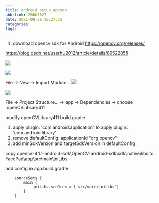 ```yaml
---
title: android_setup_opencv
abbrlink: 29bb5527
date: 2021-08-26 10:27:36
categories:
tags:
---
```

1. download opencv sdk for Android
https://opencv.org/releases/

https://blog.csdn.net/userhu2012/article/details/89522851

![](image_01.png)

![](image_02.png)

File -> New -> Import Module...
![](image_03.png)

![](image_04.png)

File -> Project Structure... -> app -> Dependencies -> choose :openCVLibrary411

modify openCVLibrary411 build.gradle
1. apply plugin: 'com.android.application' to apply plugin: 'com.android.library'
2. remove defaultConfig: applicationId "org.opencv"
3. add minSdkVersion and targetSdkVersion in defaultConfig

copy opencv-4.1.1-android-sdk\OpenCV-android-sdk\sdk\native\libs to FacePad\app\src\main\jniLibs

add config in app:build.gradle
```
    sourceSets {
        main {
            jniLibs.srcDirs = ['src/main/jniLibs']
        }
    }
```